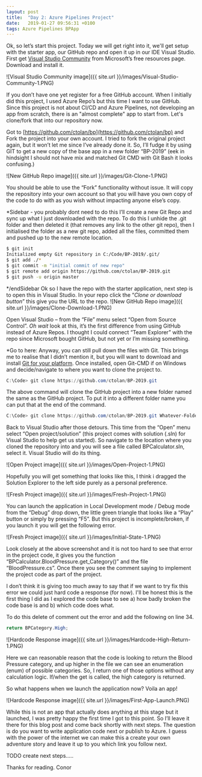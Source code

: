 ```yaml
---
layout: post
title:  "Day 2: Azure Pipelines Project"
date:   2019-01-27 09:56:31 +0100
tags: Azure Pipelines BPApp
---
```


Ok, so let’s start this project. Today we will get right into it, we'll get setup with the starter app, our GitHub repo and open it up in our IDE Visual Studio. First get [Visual Studio Community](https://visualstudio.microsoft.com/free-developer-offers/) from Microsoft’s free resources page. Download and install it.

![Visual Studio Community image]({{ site.url }}/images/Visual-Studio-Community-1.PNG)

If you don’t have one yet register for a free GitHub account. When I initially did this project, I used Azure Repo’s but this time I want to use GitHub. Since this project is not about CI/CD and Azure Pipelines, not developing an app from scratch, there is an "almost complete" app to start from. Let's clone/fork that into our repository now.

Got to [https://github.com/ctolan/bp](https://github.com/ctolan/bp) and Fork the project into your own account. I tried to fork the original project again, but it won’t let me since I’ve already done it. So, I’ll fudge it by using GIT to get a new copy of the base app in a new folder “BP-2019” (eek in hindsight I should not have mix and matched Git CMD with Git Bash it looks confusing.)

![New GitHub Repo image]({{ site.url }}/images/Git-Clone-1.PNG)

You should be able to use the “Fork” functionality without issue. It will copy the repository into your own account so that you will have you own copy of the code to do with as you wish without impacting anyone else’s copy.

*Sidebar - you probably dont need to do this
I’ll create a new Git Repo and sync up what I just downloaded with the repo. To do this I unhide the .git folder and then deleted it (that removes any link to the other git repo), then I initialised the folder as a new git repo, added all the files, committed them and pushed up to the new remote location.

```bash
$ git init
Initialized empty Git repository in C:/Code/BP-2019/.git/
$ git add ./*
$ git commit -m "initial commit of new repo"
$ git remote add origin https://github.com/ctolan/BP-2019.git
$ git push -u origin master
```

*/endSidebar
Ok so I have the repo with the starter application, next step is to open this in Visual Studio. In your repo click the “*Clone or download button*” this give you the URL to the repo.
![New GitHub Repo image]({{ site.url }}/images/Clone-Download-1.PNG)

Open Visual Studio – from the “File” menu select “Open from Source Control”. _Oh wait_ look at this, it’s the first difference from using GitHub instead of Azure Repos. I thought I could connect “Team Explorer” with the repo since Microsoft bought GitHub, but not yet or I’m missing something.

*Go to here:
Anyway, you can still pull down the files with Git. This brings me to realise that I didn’t mention it, but you will want to download and install [Git for your platform](https://git-scm.com/downloads). Once installed, open Git-CMD if on Windows and decide/navigate to where you want to clone the project to.

```powershell
C:\Code> git clone https://github.com/ctolan/BP-2019.git
```

The above command will clone the GitHub project into a new folder named the same as the GitHub project. To put it into a different folder name you can put that at the end of the command.

```powershell
C:\Code> git clone https://github.com/ctolan/BP-2019.git Whatever-Folder
```

Back to Visual Studio after those detours. This time from the “Open” menu select “Open project/solution” (this project comes with solution (.sln) for Visual Studio to help get us started). So navigate to the location where you cloned the repository into and you will see a file called BPCalculator.sln, select it. Visual Studio will do its thing.

![Open Project image]({{ site.url }}/images/Open-Project-1.PNG)

Hopefully you will get something that looks like this, I think i dragged the Solution Explorer to the left side purely as a personal preference.

![Fresh Project image]({{ site.url }}/images/Fresh-Project-1.PNG)

You can launch the application in Local Development mode / Debug mode from the “Debug” drop down, the little green triangle that looks like a “Play” button or simply by pressing “F5”. But this project is incomplete/broken, if you launch it you will get the following error.

![Fresh Project image]({{ site.url }}/images/Initial-State-1.PNG)

Look closely at the above screenshot and it is not too hard to see that error in the project code, it gives you the function “BPCalculator.BloodPressure.get_Category()” and the file “BloodPressure.cs”. Once there you see the comment saying to implement the project code as part of the project.

I don’t think it is giving too much away to say that if we want to try fix this error we could just hard code a response (for now). I'll be honest this is the first thing I did as I explored the code base to see a) how badly broken the code base is and b) which code does what.

To do this delete of comment out the error and add the following on line 34.

```powershell
return BPCategory.High;
```

![Hardcode Response image]({{ site.url }}/images/Hardcode-High-Return-1.PNG)

Here we can reasonable reason that the code is looking to return the Blood Pressure category, and up higher in the file we can see an enumeration (enum) of possible categories. So, I return one of those options without any calculation logic. If/when the get is called, the high category is returned.

So what happens when we launch the application now? Voila an app!

![Hardcode Response image]({{ site.url }}/images/First-App-Launch.PNG)

While this is not an app that actually does anything at this stage but it launched, I was pretty happy the first time I got to this point. So I’ll leave it there for this blog post and come back shortly with next steps. The question is do you want to write application code next or publish to Azure. I guess with the power of the internet we can make this a create your own adventure story and leave it up to you which link you follow next.

TODO create next steps.....

Thanks for reading.
Conor